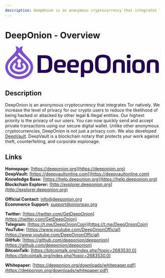```yaml
---
description: DeepOnion is an anonymous cryptocurrency that integrates Tor natively.
---
```


# DeepOnion - Overview

![](.gitbook/assets/deeponion_logo.png)

## Description

DeepOnion is an anonymous cryptocurrency that integrates Tor natively. We increase the level of privacy for our crypto users to reduce the likelihood of being hacked or attacked by other legal & illegal entities. Our highest priority is the privacy of our users. You can now quickly send and accept private transactions using our secure digital wallet. Unlike other anonymous cryptocurrencies, DeepOnion is not just a privacy coin. We also developed [DeepVault](https://deeponion.org/#deepvault). DeepVault is a blockchain notary that protects your work against theft, counterfeiting, and corporate espionage.

## Links

**Homepage:** [https://deeponion.org](https://deeponion.org)  
**DeepVault:** [https://deepvaultonline.com](https://deepvaultonline.com)  
**Knowledge Base:** [https://help.deeponion.org](https://help.deeponion.org)  
**Blockchain Explorer:** [http://explorer.deeponion.org](http://explorer.deeponion.org)

**Official Contact:** [info@deeponion.org](mailto:info@deeponion.org)  
**Ecommerce Support:** [support@onionpay.org](mailto:support@onionpay.org)

**Twitter:** [https://twitter.com/GetDeepOnion](https://twitter.com/GetDeepOnion)  
**Telegram:** [https://t.me/DeepOnionCoin](https://t.me/DeepOnionCoin)  
**YouTube:** [https://www.youtube.com/DeepOnionOfficial](https://www.youtube.com/DeepOnionOfficial)  
**GitHub:** [https://github.com/deeponion/deeponion](https://github.com/deeponion/deeponion)  
**BitcoinTalk:** [https://bitcointalk.org/index.php?topic=2683530.0](https://bitcointalk.org/index.php?topic=2683530.0)

**Whitepaper:** [https://deeponion.org/downloads/whitepaper.pdf](https://deeponion.org/downloads/whitepaper.pdf)  


